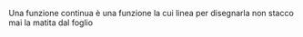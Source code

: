 Una funzione continua è una funzione la cui linea per disegnarla non stacco mai la matita dal foglio